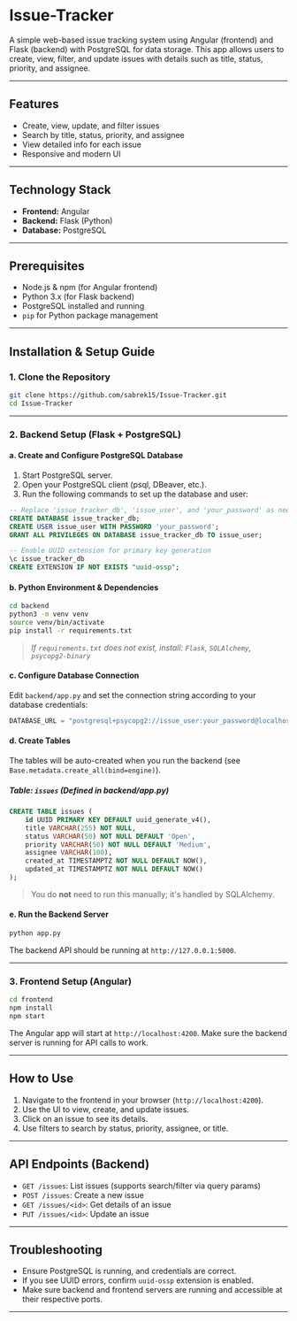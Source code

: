 # Issue-Tracker

A simple web-based issue tracking system using Angular (frontend) and Flask (backend) with PostgreSQL for data storage. This app allows users to create, view, filter, and update issues with details such as title, status, priority, and assignee.

---

## Features

- Create, view, update, and filter issues
- Search by title, status, priority, and assignee
- View detailed info for each issue
- Responsive and modern UI

---

## Technology Stack

- **Frontend:** Angular
- **Backend:** Flask (Python)
- **Database:** PostgreSQL

---

## Prerequisites

- Node.js & npm (for Angular frontend)
- Python 3.x (for Flask backend)
- PostgreSQL installed and running
- `pip` for Python package management

---

## Installation & Setup Guide

### 1. Clone the Repository

```sh
git clone https://github.com/sabrek15/Issue-Tracker.git
cd Issue-Tracker
```

---

### 2. Backend Setup (Flask + PostgreSQL)

#### a. Create and Configure PostgreSQL Database

1. Start PostgreSQL server.
2. Open your PostgreSQL client (psql, DBeaver, etc.).
3. Run the following commands to set up the database and user:

```sql
-- Replace 'issue_tracker_db', 'issue_user', and 'your_password' as needed
CREATE DATABASE issue_tracker_db;
CREATE USER issue_user WITH PASSWORD 'your_password';
GRANT ALL PRIVILEGES ON DATABASE issue_tracker_db TO issue_user;

-- Enable UUID extension for primary key generation
\c issue_tracker_db
CREATE EXTENSION IF NOT EXISTS "uuid-ossp";
```

#### b. Python Environment & Dependencies

```sh
cd backend
python3 -m venv venv
source venv/bin/activate
pip install -r requirements.txt
```

> _If `requirements.txt` does not exist, install: `Flask`, `SQLAlchemy`, `psycopg2-binary`_

#### c. Configure Database Connection

Edit `backend/app.py` and set the connection string according to your database credentials:

```python
DATABASE_URL = "postgresql+psycopg2://issue_user:your_password@localhost/issue_tracker_db"
```

#### d. Create Tables

The tables will be auto-created when you run the backend (see `Base.metadata.create_all(bind=engine)`).

##### Table: `issues` (Defined in backend/app.py)

```sql
CREATE TABLE issues (
    id UUID PRIMARY KEY DEFAULT uuid_generate_v4(),
    title VARCHAR(255) NOT NULL,
    status VARCHAR(50) NOT NULL DEFAULT 'Open',
    priority VARCHAR(50) NOT NULL DEFAULT 'Medium',
    assignee VARCHAR(100),
    created_at TIMESTAMPTZ NOT NULL DEFAULT NOW(),
    updated_at TIMESTAMPTZ NOT NULL DEFAULT NOW()
);
```
> You do **not** need to run this manually; it's handled by SQLAlchemy.

#### e. Run the Backend Server

```sh
python app.py
```

The backend API should be running at `http://127.0.0.1:5000`.

---

### 3. Frontend Setup (Angular)

```sh
cd frontend
npm install
npm start
```

The Angular app will start at `http://localhost:4200`. Make sure the backend server is running for API calls to work.

---

## How to Use

1. Navigate to the frontend in your browser (`http://localhost:4200`).
2. Use the UI to view, create, and update issues.
3. Click on an issue to see its details.
4. Use filters to search by status, priority, assignee, or title.

---

## API Endpoints (Backend)

- `GET /issues`: List issues (supports search/filter via query params)
- `POST /issues`: Create a new issue
- `GET /issues/<id>`: Get details of an issue
- `PUT /issues/<id>`: Update an issue

---

## Troubleshooting

- Ensure PostgreSQL is running, and credentials are correct.
- If you see UUID errors, confirm `uuid-ossp` extension is enabled.
- Make sure backend and frontend servers are running and accessible at their respective ports.

---